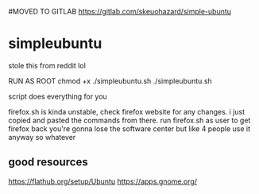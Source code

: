 #MOVED TO GITLAB
https://gitlab.com/skeuohazard/simple-ubuntu
# simpleubuntu
stole this from reddit lol

RUN AS ROOT
chmod +x ./simpleubuntu.sh
./simpleubuntu.sh

script does everything for you

firefox.sh is kinda unstable, check firefox website for any changes. i just copied and pasted the commands from there.
run firefox.sh as user to get firefox back
you're gonna lose the software center but like 4 people use it anyway so whatever


## good resources
https://flathub.org/setup/Ubuntu
https://apps.gnome.org/
